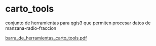 # carto_tools
conjunto de herramientas para qgis3 que permiten procesar datos de manzana-radio-fraccion

[barra_de_herramientas_carto_tools.pdf](https://github.com/jlmw78/carto_tools/files/7478487/barra_de_herramientas_carto_tools.pdf)
